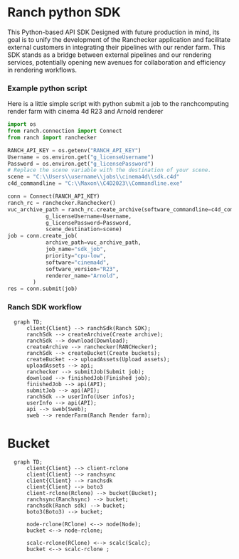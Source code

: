 # Ranch python SDK
This Python-based API SDK Designed with future production in mind, its goal is to unify the development of the Ranchecker application and facilitate external customers in integrating their pipelines with our render farm. This SDK stands as a bridge between external pipelines and our rendering services, potentially opening new avenues for collaboration and efficiency in rendering workflows.

### Example python script

Here is a little simple script with python submit a job to the ranchcomputing render farm with cinema 4d R23 and Arnold renderer 

```python
import os
from ranch.connection import Connect
from ranch import ranchecker

RANCH_API_KEY = os.getenv("RANCH_API_KEY")
Username = os.environ.get("g_licenseUsername")
Password = os.environ.get("g_licensePassword")
# Replace the scene variable with the destination of your scene.
scene = "C:\\Users\\username\\jobs\\cinema4d\\sdk.c4d"
c4d_commandline = "C:\\Maxon\\C4D2023\\Commandline.exe"

conn = Connect(RANCH_API_KEY)
ranch_rc = ranchecker.Ranchecker()
vuc_archive_path = ranch_rc.create_archive(software_commandline=c4d_commandline, 
            g_licenseUsername=Username, 
            g_licensePassword=Password, 
            scene_destination=scene)
job = conn.create_job(
            archive_path=vuc_archive_path,
            job_name="sdk_job",
            priority="cpu-low",
            software="cinema4d",
            software_version="R23",
            renderer_name="Arnold",
        )
res = conn.submit(job)

```

### Ranch SDK workflow

```mermaid
  graph TD;
      client{Client} --> ranchSdk(Ranch SDK);
      ranchSdk --> createArchive(Create archive);
      ranchSdk --> download(Download);
      createArchive --> ranchecker(RANCHecker);
      ranchSdk --> createBucket(Create buckets);
      createBucket --> uploadAssets(Upload assets);
      uploadAssets --> api;
      ranchecker --> submitJob(Submit job);
      download --> finishedJob(Finished job);
      finishedJob --> api(API);
      submitJob --> api(API);
      ranchSdk --> userInfo(User infos);
      userInfo --> api(API);
      api --> sweb(Sweb);
      sweb --> renderFarm(Ranch Render farm);
```


# Bucket

```mermaid
  graph TD;
      client{Client} --> client-rclone
      client{Client} --> ranchsync
      client{Client} --> ranchsdk
      client{Client} --> boto3
      client-rclone(Rclone) --> bucket(Bucket);
      ranchsync(Ranchsync) --> bucket;
      ranchsdk(Ranch sdk) --> bucket;
      boto3(Boto3) --> bucket;
      
      node-rclone(RClone) <--> node(Node);
      bucket <--> node-rclone;

      scalc-rclone(RClone) <--> scalc(Scalc);
      bucket <--> scalc-rclone ;
```